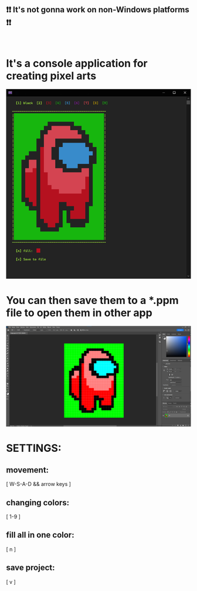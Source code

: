 ## :exclamation::exclamation: It's not gonna work on non-Windows platforms :exclamation::exclamation:

</br>

# It's a console application for creating pixel arts

![Can't load the photo of paint in console](https://raw.githubusercontent.com/DejwCpp/Paint/master/console.png)

# You can then save them to a *.ppm file to open them in other app

![Can't load the photo of paint in photoshop](https://raw.githubusercontent.com/DejwCpp/Paint/master/photoshop-img.png)

# SETTINGS:

## movement:

[ W-S-A-D && arrow keys ]

## changing colors:

[ 1-9 ]

## fill all in one color:

[ n ]

## save project:

[ v ]

